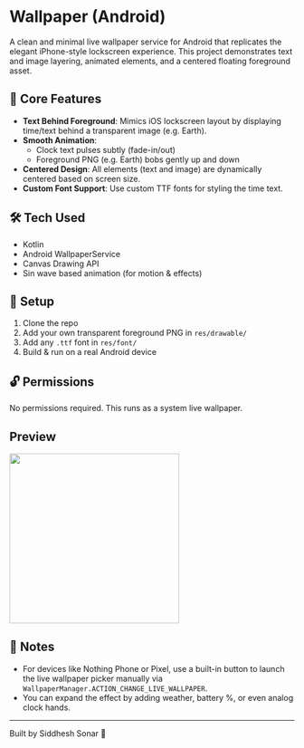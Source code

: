 # &#x20;Wallpaper (Android)

A clean and minimal live wallpaper service for Android that replicates the elegant iPhone-style lockscreen experience. This project demonstrates text and image layering, animated elements, and a centered floating foreground asset.

## 🌟 Core Features

- **Text Behind Foreground**: Mimics iOS lockscreen layout by displaying time/text behind a transparent image (e.g. Earth).
- **Smooth Animation**:
  - Clock text pulses subtly (fade-in/out)
  - Foreground PNG (e.g. Earth) bobs gently up and down
- **Centered Design**: All elements (text and image) are dynamically centered based on screen size.
- **Custom Font Support**: Use custom TTF fonts for styling the time text.

## 🛠️ Tech Used

- Kotlin
- Android WallpaperService
- Canvas Drawing API
- Sin wave based animation (for motion & effects)

## 🔧 Setup

1. Clone the repo
2. Add your own transparent foreground PNG in `res/drawable/`
3. Add any `.ttf` font in `res/font/`
4. Build & run on a real Android device

## 🔓 Permissions

No permissions required. This runs as a system live wallpaper.

## Preview
<img src="https://github.com/user-attachments/assets/bf8e6ede-ced6-4aba-9321-c5b3426924e9" width="300" />




## 🧠 Notes

- For devices like Nothing Phone or Pixel, use a built-in button to launch the live wallpaper picker manually via `WallpaperManager.ACTION_CHANGE_LIVE_WALLPAPER`.
- You can expand the effect by adding weather, battery %, or even analog clock hands.

---

Built by Siddhesh Sonar 🚀

